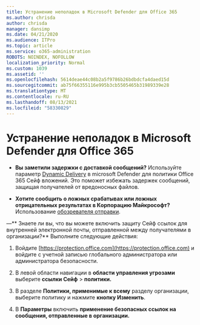 ```yaml
---
title: Устранение неполадок в Microsoft Defender для Office 365
ms.author: chrisda
author: chrisda
manager: dansimp
ms.date: 04/21/2020
ms.audience: ITPro
ms.topic: article
ms.service: o365-administration
ROBOTS: NOINDEX, NOFOLLOW
localization_priority: Normal
ms.custom: 1039
ms.assetid: ''
ms.openlocfilehash: 5614deae44c08b2a5f9786b26bdbdcfa4daed15d
ms.sourcegitcommit: ab75f66355116e995b3cb5505465b31989339e28
ms.translationtype: MT
ms.contentlocale: ru-RU
ms.lasthandoff: 08/13/2021
ms.locfileid: "58330829"
---
```

# <a name="troubleshooting-microsoft-defender-for-office-365"></a>Устранение неполадок в Microsoft Defender для Office 365

- **Вы заметили задержки с доставкой сообщений?** Используйте параметр [Dynamic Delivery](https://docs.microsoft.com/microsoft-365/security/office-365-security/dynamic-delivery-and-previewing) в microsoft Defender для политики Office 365 Сейф вложений. Это поможет избежать задержек сообщений, защищая получателей от вредоносных файлов.

- **Хотите сообщить о ложных срабатывах или ложных отрицательных результатах в Корпорацию Майкрософт?** Использование [обозревателя отправки](https://protection.office.com/reportsubmission).

—** Знаете ли вы, что вы можете включить защиту Сейф ссылок для внутренней электронной почты, отправленной между получателями в организации?** Выполните следующие действия:

  1. Войдите [https://protection.office.com](https://protection.office.com) и войдите с учетной записью глобального администратора или администратора безопасности.

  2. В левой области навигации в **области управления угрозами** выберите **ссылки Сейф** \> **политики.**

  3. В разделе **Политики, применимые к всему** разделу организации, выберите политику и нажмите **кнопку Изменить**.

  4. В **Параметры** включить **применение безопасных ссылок на сообщения, отправленные в организации.**
